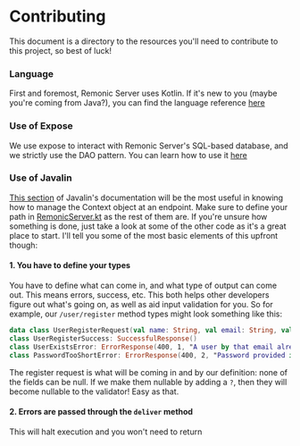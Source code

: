 # Contributing

This document is a directory to the resources you'll need to
contribute to this project, so best of luck!

### Language

First and foremost, Remonic Server uses Kotlin. If it's new to
you (maybe you're coming from Java?), you can find the language
reference [here](https://kotlinlang.org/docs/reference/coding-conventions.html#idiomatic-use-of-language-features)

### Use of Expose

We use expose to interact with Remonic Server's SQL-based database,
and we strictly use the DAO pattern. You can learn how to use it
[here](https://github.com/JetBrains/Exposed/wiki/DAO)

### Use of Javalin

[This section](https://javalin.io/documentation#context) of Javalin's
documentation will be the most useful in knowing how to manage the Context
object at an endpoint. Make sure to define your path in [RemonicServer.kt](src/main/kotlin/io/remonic/server/RemonicServer.kt)
as the rest of them are. If you're unsure how something is done, just take
a look at some of the other code as it's a great place to start. I'll tell
you some of the most basic elements of this upfront though:

#### 1. You have to define your types

You have to define what can come in, and what type of output can come out.
This means errors, success, etc. This both helps other developers figure out
what's going on, as well as aid input validation for you. So for example, our
`/user/register` method types might look something like this:

```kotlin
data class UserRegisterRequest(val name: String, val email: String, val password: String)
class UserRegisterSuccess: SuccessfulResponse()
class UserExistsError: ErrorResponse(400, 1, "A user by that email already exists")
class PasswordTooShortError: ErrorResponse(400, 2, "Password provided is lower than 8 characters")
```

The register request is what will be coming in and by our definition: none of
the fields can be null. If we make them nullable by adding a `?`, then they
will become nullable to the validator! Easy as that.

#### 2. Errors are passed through the `deliver` method

This will halt execution and you won't need to return
